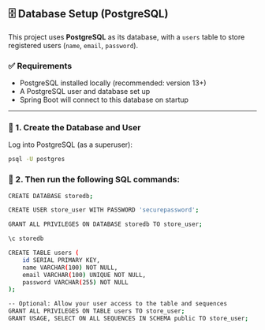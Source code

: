 ## 🗄️ Database Setup (PostgreSQL)

This project uses **PostgreSQL** as its database, with a `users` table to store registered users (`name`, `email`, `password`).

### ✅ Requirements

- PostgreSQL installed locally (recommended: version 13+)
- A PostgreSQL user and database set up
- Spring Boot will connect to this database on startup

---

### 🔧 1. Create the Database and User

Log into PostgreSQL (as a superuser):

```bash
psql -U postgres
```
### 🔧 2. Then run the following SQL commands:

```bash
CREATE DATABASE storedb;

CREATE USER store_user WITH PASSWORD 'securepassword';

GRANT ALL PRIVILEGES ON DATABASE storedb TO store_user;

\c storedb

CREATE TABLE users (
    id SERIAL PRIMARY KEY,
    name VARCHAR(100) NOT NULL,
    email VARCHAR(100) UNIQUE NOT NULL,
    password VARCHAR(255) NOT NULL
);

-- Optional: Allow your user access to the table and sequences
GRANT ALL PRIVILEGES ON TABLE users TO store_user;
GRANT USAGE, SELECT ON ALL SEQUENCES IN SCHEMA public TO store_user;
```




